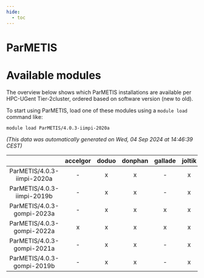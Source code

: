 ```yaml
---
hide:
  - toc
---
```


ParMETIS
========

# Available modules


The overview below shows which ParMETIS installations are available per HPC-UGent Tier-2cluster, ordered based on software version (new to old).

To start using ParMETIS, load one of these modules using a `module load` command like:

```shell
module load ParMETIS/4.0.3-iimpi-2020a
```

*(This data was automatically generated on Wed, 04 Sep 2024 at 14:46:39 CEST)*  

| |accelgor|doduo|donphan|gallade|joltik|shinx|skitty|
| :---: | :---: | :---: | :---: | :---: | :---: | :---: | :---: |
|ParMETIS/4.0.3-iimpi-2020a|-|x|x|-|x|-|x|
|ParMETIS/4.0.3-iimpi-2019b|-|x|x|-|x|-|x|
|ParMETIS/4.0.3-gompi-2023a|-|x|x|x|x|x|x|
|ParMETIS/4.0.3-gompi-2022a|x|x|x|x|x|-|x|
|ParMETIS/4.0.3-gompi-2021a|-|x|x|-|x|-|x|
|ParMETIS/4.0.3-gompi-2019b|-|x|x|-|x|-|x|
